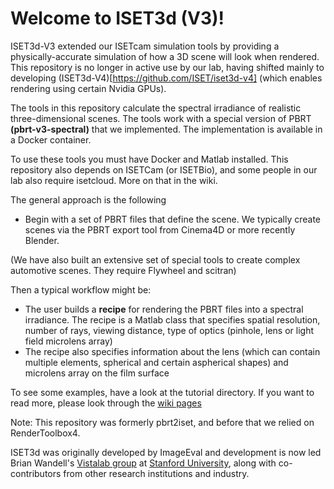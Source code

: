 # Welcome to ISET3d (V3)!

ISET3d-V3 extended our ISETcam simulation tools by providing a physically-accurate simulation of how a 3D scene will look when rendered. This repository is no longer in active use by our lab, having shifted mainly to developing (ISET3d-V4)[https://github.com/ISET/iset3d-v4] (which enables rendering using certain Nvidia GPUs).

The tools in this repository calculate the spectral irradiance of realistic three-dimensional scenes. The tools work with a special version of PBRT **(pbrt-v3-spectral)** that we implemented. The implementation is available in a Docker container.

To use these tools you must have Docker and Matlab installed. This repository also depends on ISETCam (or ISETBio), and some people in our lab also require isetcloud. More on that in the wiki.

The general approach is the following

*   Begin with a set of PBRT files that define the scene. We typically create scenes via the PBRT export tool from Cinema4D or more recently Blender.

(We have also built an extensive set of special tools to create complex automotive scenes. They require Flywheel and scitran)

Then a typical workflow might be:

*   The user builds a **recipe** for rendering the PBRT files into a spectral irradiance. The recipe is a Matlab class that specifies spatial resolution, number of rays, viewing distance, type of optics (pinhole, lens or light field microlens array)
*   The recipe also specifies information about the lens (which can contain multiple elements, spherical and certain aspherical shapes) and microlens array on the film surface

To see some examples, have a look at the tutorial directory. If you want to read more, please look through the [wiki pages](https://github.com/ISET/iset3d/wiki)

Note: This repository was formerly pbrt2iset, and before that we relied on RenderToolbox4.

ISET3d was originally developed by ImageEval and development is now led Brian Wandell's [Vistalab group](https://vistalab.stanford.edu/) at [Stanford University](stanford.edu), along with co-contributors from other research institutions and industry.
